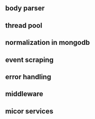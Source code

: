 ## body parser
## thread pool
## normalization in mongodb
## event scraping
## error handling
## middleware
## micor services
